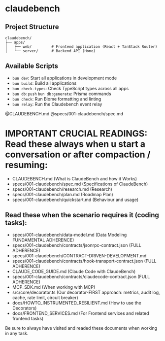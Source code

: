 # claudebench

## Project Structure

```
claudebench/
├── apps/
│   ├── web/         # Frontend application (React + TanStack Router)
│   └── server/      # Backend API (Hono)
```

## Available Scripts

- `bun dev`: Start all applications in development mode
- `bun build`: Build all applications
- `bun check-types`: Check TypeScript types across all apps
- `bun db:push` `bun db:generate`: Prisma commands 
- `bun check`: Run Biome formatting and linting
- `bun relay`: Run the Claudebench event relay 

@CLAUDEBENCH.md
@specs/001-claudebench/spec.md

# **IMPORTANT CRUCIAL READINGS**: Read these always when u start a conversation or after compaction / resuming:
- CLAUDEBENCH.md (What is ClaudeBench and how it Works)
- specs/001-claudebench/spec.md (Specifications of ClaudeBench)
- specs/001-claudebench/research.md (Research)
- specs/001-claudebench/plan.md (Roadmap Plan)
- specs/001-claudebench/quickstart.md (Behaviour and usage)

## Read these when the scenario requires it (coding tasks):
- specs/001-claudebench/data-model.md (Data Modeling FUNDAMENTAL ADHERENCE)
- specs/001-claudebench/contracts/jsonrpc-contract.json (FULL ADHERENCE)
- specs/001-claudebench/CONTRACT-DRIVEN-DEVELOPMENT.md
- specs/001-claudebench/contracts/hook-transport-contract.json (FULL ADHERENCE)
- CLAUDE_CODE_GUIDE.md (Claude Code with ClaudeBench)
- specs/001-claudebench/contracts/claudecode-contract.json (FULL ADHERENCE)
- MCP_SDK.md (When working with MCP)
- src/core/decorator.ts (Our decorator-FIRST approach: metrics, audit log, cache, rate limit, circuit breaker)
- docs/HOWTO_INSTRUMENTED_RESILIENT.md (How to use the Decorators)
- docs/FRONTEND_SERVICES.md (For Frontend services and related frontend tasks)

Be sure to always have visited and readed these documents when working in any task.
